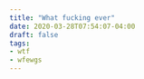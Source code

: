 ```yaml
---
title: "What fucking ever"
date: 2020-03-28T07:54:07-04:00
draft: false
tags:
- wtf
- wfewgs
---
```

